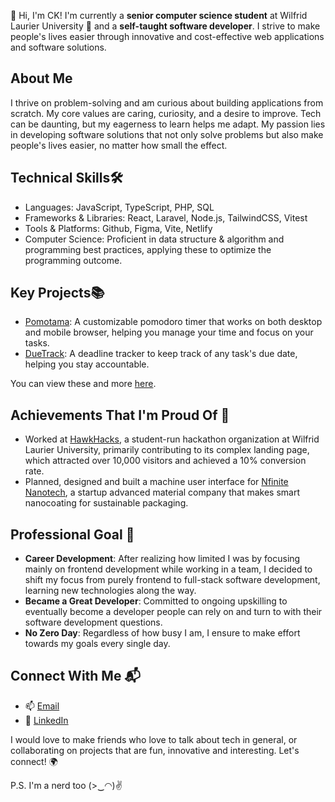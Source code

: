 👋 Hi, I'm CK! I'm currently a **senior computer science student** at Wilfrid Laurier University 🏫 and a **self-taught software developer**. I strive to make people's lives easier through innovative and cost-effective web applications and software solutions.

## About Me
I thrive on problem-solving and am curious about building applications from scratch. My core values are caring, curiosity, and a desire to improve. Tech can be daunting, but my eagerness to learn helps me adapt. My passion lies in developing software solutions that not only solve problems but also make people's lives easier, no matter how small the effect.

## Technical Skills🛠️
- Languages: JavaScript, TypeScript, PHP, SQL
- Frameworks & Libraries: React, Laravel, Node.js, TailwindCSS, Vitest
- Tools & Platforms: Github, Figma, Vite, Netlify
- Computer Science: Proficient in data structure & algorithm and programming best practices, applying these to optimize the programming outcome.

## Key Projects📚
- [Pomotama](https://pomotama.netlify.app/): A customizable pomodoro timer that works on both desktop and mobile browser, helping you manage your time and focus on your tasks.
- [DueTrack](https://duetrack.netlify.app/): A deadline tracker to keep track of any task's due date, helping you stay accountable.

You can view these and more [here](https://cheekianteoh.me/).

## Achievements That I'm Proud Of 🌟
- Worked at [HawkHacks](https://hawkhacks.ca/), a student-run hackathon organization at Wilfrid Laurier University, primarily contributing to its complex landing page, which attracted over 10,000 visitors and achieved a 10% conversion rate.
- Planned, designed and built a machine user interface for [Nfinite Nanotech](https://www.nfinitenano.com/), a startup advanced material company that makes smart nanocoating for sustainable packaging.

## Professional Goal 🚀
- **Career Development**: After realizing how limited I was by focusing mainly on frontend development while working in a team, I decided to shift my focus from purely frontend to full-stack software development, learning new technologies along the way.
- **Became a Great Developer**: Committed to ongoing upskilling to eventually become a developer people can rely on and turn to with their software development questions.
- **No Zero Day**: Regardless of how busy I am, I ensure to make effort towards my goals every single day.

## Connect With Me 📬
- 📫 [Email](mailto:teoh4770@mylaurier.ca)
- 🔗 [LinkedIn](https://www.linkedin.com/in/cheekianteoh/)

I would love to make friends who love to talk about tech in general, or collaborating on projects that are fun, innovative and interesting. Let's connect! 🌍

P.S. I'm a nerd too (>‿◠)✌
